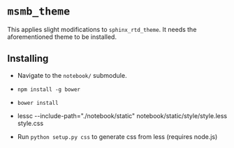 `msmb_theme`
============

This applies slight modifications to `sphinx_rtd_theme`. It needs the
aforementioned theme to be installed.

Installing
----------

 - Navigate to the `notebook/` submodule.
 - `npm install -g bower`
 - `bower install`
 - lessc --include-path="./notebook/static" notebook/static/style/style.less style.css
 
 - Run `python setup.py css` to generate css from less (requires node.js)
